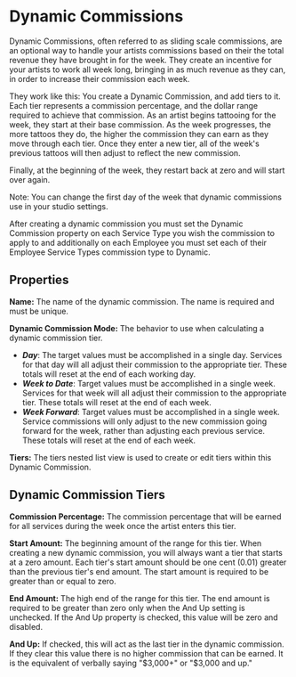 # Dynamic Commissions

Dynamic Commissions, often referred to as sliding scale commissions, are an optional way to handle your artists commissions based on their the total revenue they have brought in for the week. They create an incentive for your artists to work all week long, bringing in as much revenue as they can, in order to increase their commission each week.

They work like this: You create a Dynamic Commission, and add tiers to it. Each tier represents a commission percentage, and the dollar range required to achieve that commission. As an artist begins tattooing for the week, they start at their base  commission. As the week progresses, the more tattoos they do, the higher the commission they can earn as they move through each tier. Once they enter a new tier, all of the week's previous tattoos will then adjust to reflect the new commission.

Finally, at the beginning of the week, they restart back at zero and will start over again.

Note: You can change the first day of the week that dynamic commissions use in your studio settings.

After creating a dynamic commission you must set the Dynamic Commission property on each Service Type you wish the commission to apply to and additionally on each Employee you must set each of their Employee Service Types commission type to Dynamic. 

## Properties

**Name:** The name of the dynamic commission. The name is required and must be unique.

**Dynamic Commission Mode:** The behavior to use when calculating a dynamic commission tier.

- ***Day***: The target values must be accomplished in a single day. Services for that day will all adjust their commission to the appropriate tier. These totals will reset at the end of each working day.
- ***Week to Date***: Target values must be accomplished in a single week. Services for that week will all adjust their commission to the appropriate tier. These totals will reset at the end of each week.
- ***Week Forward***: Target values must be accomplished in a single week. Service commissions will only adjust to the new commission going forward for the week, rather than adjusting each previous service. These totals will reset at the end of each week.

**Tiers:** The tiers nested list view is used to create or edit tiers within this Dynamic Commission.

## Dynamic Commission Tiers

**Commission Percentage:** The commission percentage that will be earned for all services during the week once the artist enters this tier.

**Start Amount:** The beginning amount of the range for this tier. When creating a new dynamic commission, you will always want a tier that starts at a zero amount. Each tier's start amount should be one cent (0.01) greater than the previous tier's end amount. The start amount is required to be greater than or equal to zero.

**End Amount:** The high end of the range for this tier. The end amount is required to be greater than zero only when the And Up setting is unchecked. If the And Up property is checked, this value will be zero and disabled.

**And Up:** If checked, this will act as the last tier in the dynamic commission. If they clear this value there is no higher commission that can be earned. It is the equivalent of verbally saying "$3,000+" or "$3,000 and up."